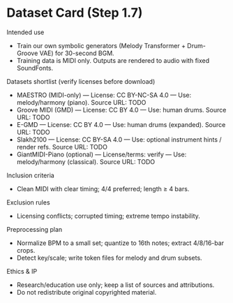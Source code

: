 # Dataset Card (Step 1.7)

Intended use
- Train our own symbolic generators (Melody Transformer + Drum-Groove VAE) for 30-second BGM.
- Training data is MIDI only. Outputs are rendered to audio with fixed SoundFonts.

Datasets shortlist (verify licenses before download)
- MAESTRO (MIDI-only) — License: CC BY-NC-SA 4.0 — Use: melody/harmony (piano). Source URL: TODO
- Groove MIDI (GMD) — License: CC BY 4.0 — Use: human drums. Source URL: TODO
- E-GMD — License: CC BY 4.0 — Use: human drums (expanded). Source URL: TODO
- Slakh2100 — License: CC BY-SA 4.0 — Use: optional instrument hints / render refs. Source URL: TODO
- GiantMIDI-Piano (optional) — License/terms: verify — Use: melody/harmony (classical). Source URL: TODO

Inclusion criteria
- Clean MIDI with clear timing; 4/4 preferred; length ≥ 4 bars.

Exclusion rules
- Licensing conflicts; corrupted timing; extreme tempo instability.

Preprocessing plan
- Normalize BPM to a small set; quantize to 16th notes; extract 4/8/16-bar crops.
- Detect key/scale; write token files for melody and drum subsets.

Ethics & IP
- Research/education use only; keep a list of sources and attributions.
- Do not redistribute original copyrighted material.
